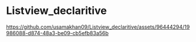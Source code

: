 # Listview_declaritive

https://github.com/usamakhan09/Listview_declaritive/assets/96444294/19986088-d874-48a3-be09-cb5efb83a56b

